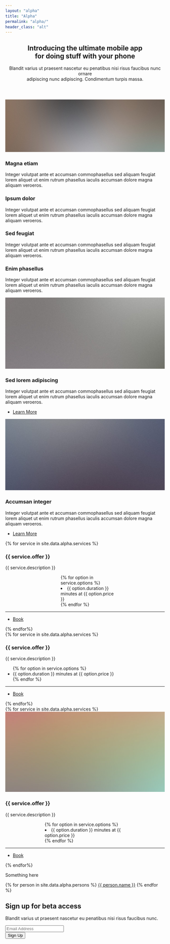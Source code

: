```yaml
---
layout: "alpha"
title: "Alpha"
permalink: "alpha/"
header_class: "alt"
---
```



<!-- Main -->
<section id="main" class="container ">
	<section class="box special">
		<header class="major">
			<h2>Introducing the ultimate mobile app
			<br />
			for doing stuff with your phone</h2>
			<p>Blandit varius ut praesent nascetur eu penatibus nisi risus faucibus nunc ornare<br />
			adipiscing nunc adipiscing. Condimentum turpis massa.</p>
		</header>
		<span class="image featured"><img src="images/pic01.jpg" alt="" /></span>
	</section>
	<section class="box special features">
		<div class="features-row">
			<section>
				<span class="icon solid major fa-bolt accent2"></span>
				<h3>Magna etiam</h3>
				<p>Integer volutpat ante et accumsan commophasellus sed aliquam feugiat lorem aliquet ut enim rutrum phasellus iaculis accumsan dolore magna aliquam veroeros.</p>
			</section>
			<section>
				<span class="icon solid major fa-chart-area accent3"></span>
				<h3>Ipsum dolor</h3>
				<p>Integer volutpat ante et accumsan commophasellus sed aliquam feugiat lorem aliquet ut enim rutrum phasellus iaculis accumsan dolore magna aliquam veroeros.</p>
			</section>
		</div>
		<div class="features-row">
			<section>
				<span class="icon solid major fa-cloud accent4"></span>
				<h3>Sed feugiat</h3>
				<p>Integer volutpat ante et accumsan commophasellus sed aliquam feugiat lorem aliquet ut enim rutrum phasellus iaculis accumsan dolore magna aliquam veroeros.</p>
			</section>
			<section>
				<span class="icon solid major fa-lock accent5"></span>
				<h3>Enim phasellus</h3>
				<p>Integer volutpat ante et accumsan commophasellus sed aliquam feugiat lorem aliquet ut enim rutrum phasellus iaculis accumsan dolore magna aliquam veroeros.</p>
			</section>
		</div>
	</section>
	<div class="row">
		<div class="col-6 col-12-narrower">
			<section class="box special">
				<span class="image featured"><img src="images/pic02.jpg" alt="" /></span>
				<h3>Sed lorem adipiscing</h3>
				<p>Integer volutpat ante et accumsan commophasellus sed aliquam feugiat lorem aliquet ut enim rutrum phasellus iaculis accumsan dolore magna aliquam veroeros.</p>
				<ul class="actions special">
					<li><a href="#" class="button alt">Learn More</a></li>
				</ul>
			</section>
		</div>
		<div class="col-6 col-12-narrower">
			<section class="box special">
				<span class="image featured"><img src="images/pic03.jpg" alt="" /></span>
				<h3>Accumsan integer</h3>
				<p>Integer volutpat ante et accumsan commophasellus sed aliquam feugiat lorem aliquet ut enim rutrum phasellus iaculis accumsan dolore magna aliquam veroeros.</p>
				<ul class="actions special">
					<li><a href="#" class="button alt">Learn More</a></li>
				</ul>
			</section>
		</div>
	</div>
	<section class="box special features">
		<div class="features-row">
		{% for service in site.data.alpha.services %}
			<section>
				<h3>{{ service.offer }}</h3>
				<p>{{ service.description }}</p>
				<!-- <div style="position: center"> -->
				<ul style="list-style-position: inside; text-align:left; margin-left:30%; margin-right:30%">
					{% for option in service.options %}
					<li>{{ option.duration }} minutes at {{ option.price }}</li>
					{% endfor %}
				</ul>
				<!-- </div> -->
				<hr/>
				<ul class="actions special">
					<li><a href="#" class="button alt">Book</a></li>
				</ul>
			</section>
		{% endfor%}
		</div>
	</section>
	<section class="box special">
		<div class="row">
		{% for service in site.data.alpha.services %}
			<div class="col-4 col-12-mobilep">
				<h3>{{ service.offer }}</h3>
				<p>{{ service.description }}</p>
				<div style="text-align:left">
				<ul>
					{% for option in service.options %}
					<li style="text-align:left">{{ option.duration }} minutes at {{ option.price }}</li>
					{% endfor %}
				</ul>
				</div>
				<hr/>
				<ul class="actions special">
					<li><a href="#" class="button alt">Book</a></li>
				</ul>
			</div>
		{% endfor%}
		</div>
	</section>
	<div class="row">
	{% for service in site.data.alpha.services %}
		<div class="col-4 col-12-narrower">
			<section class="box special">
				<span class="image featured"><img src="images/pic04.jpg" alt="" /></span>
				<h3>{{ service.offer }}</h3>
				<p>{{ service.description }}</p>
				<!-- <div style="text-align:left;margin-left:10%;"> -->
				<!-- <ul style="position: center;"> -->
				<ul style="list-style-position: inside; text-align:left; margin-left:20%; margin-right:20%">
					{% for option in service.options %}
					<li>{{ option.duration }} minutes at {{ option.price }}</li>
					{% endfor %}
				</ul>
				<!-- </div> -->
				<hr/>
				<ul class="actions special">
					<li><a href="#" class="button alt">Book</a></li>
				</ul>
				</section>
			</div>
	{% endfor%}
	</div>
	<div class="row">
		<div class="col-12">
		<section class="box special">
		<p>Something here</p>
			{% for person in site.data.alpha.persons %}
				<span><a href="#">{{ person.name }}</a></span>
			{% endfor %}
		</section>
		</div>
	</div>
</section>

<!-- CTA -->
<section id="cta">
	<h2>Sign up for beta access</h2>
	<p>Blandit varius ut praesent nascetur eu penatibus nisi risus faucibus nunc.</p>
	<form>
		<div class="row gtr-50 gtr-uniform">
			<div class="col-8 col-12-mobilep">
				<input type="email" name="email" id="email" placeholder="Email Address" />
			</div>
			<div class="col-4 col-12-mobilep">
				<input type="submit" value="Sign Up" class="fit" />
			</div>
		</div>
	</form>
</section>